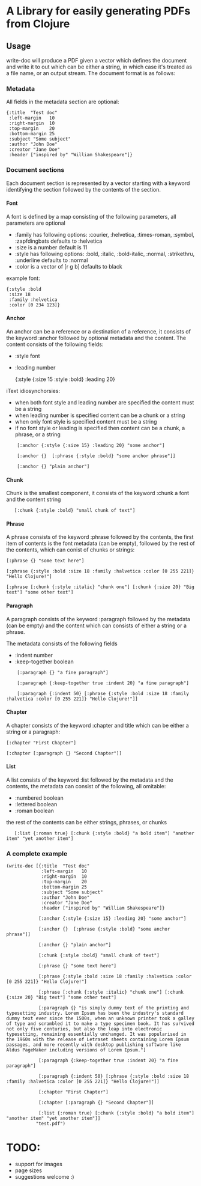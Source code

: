 # A Library for easily generating PDFs from Clojure 

## Usage

write-doc will produce a PDF given a vector which defines the document and write it to out which can be either a string, in which case it's treated as a file name, or an output stream. The document format is as follows:

### Metadata

All fields in the metadata section are optional:

    {:title  "Test doc"
     :left-margin   10
     :right-margin  10
     :top-margin    20
     :bottom-margin 25
     :subject "Some subject"
     :author "John Doe"
     :creator "Jane Doe"
     :header ["inspired by" "William Shakespeare"]}

### Document sections

Each document section is represented by a vector starting with a keyword identifying the section followed by the contents of the section.

#### Font

A font is defined by a map consisting of the following parameters, all parameters are optional

* :family has following options: :courier, :helvetica, :times-roman, :symbol, :zapfdingbats defaults to :helvetica
* :size is a number default is 11
* :style has following options: :bold, :italic, :bold-italic, :normal, :strikethru, :underline defaults to :normal
* :color is a vector of [r g b] defaults to black

example font:

    {:style :bold
     :size 18
     :family :helvetica
     :color [0 234 123]}


#### Anchor

An anchor can be a reference or a destination of a reference, it consists of the keyword :anchor followed by optional metadata and the content. The content consists of the following fields:

* :style font
* :leading number

    {:style {:size 15 :style :bold} :leading 20}
    
iText idiosynchorsies:

* when both font style and leading number are specified the content must be a string
* when leading number is specified content can be a chunk or a string 
* when only font style is specified content must be a string
* if no font style or leading is specified then content can be a chunk, a phrase, or a string

```
    [:anchor {:style {:size 15} :leading 20} "some anchor"]
    
    [:anchor {}  [:phrase {:style :bold} "some anchor phrase"]]
    
    [:anchor {} "plain anchor"]
```

#### Chunk 

Chunk is the smallest component, it consists of the keyword :chunk a font and the content string 

```
   [:chunk {:style :bold} "small chunk of text"]
```

#### Phrase

A phrase consists of the keyword :phrase followed by the contents, the first item of contents is the font metadata (can be empty), followed by the rest of the contents, which can conist of chunks or strings:

    [:phrase {} "some text here"]

    [:phrase {:style :bold :size 18 :family :halvetica :color [0 255 221]} "Hello Clojure!"]
  
    [:phrase [:chunk {:style :italic} "chunk one"] [:chunk {:size 20} "Big text"] "some other text"]

#### Paragraph

A paragraph consists of the keyword :paragraph followed by the metadata (can be empty) and the content which can consists of either a string or a phrase.

The metadata consists of the following fields

* :indent number
* :keep-together boolean

```
    [:paragraph {} "a fine paragraph"]
    
    [:paragraph {:keep-together true :indent 20} "a fine paragraph"]

    [:paragraph {:indent 50} [:phrase {:style :bold :size 18 :family :halvetica :color [0 255 221]} "Hello Clojure!"]]
```

#### Chapter

A chapter consists of the keyword :chapter and  title which can be either a string or a paragraph:


    [:chapter "First Chapter"]

    [:chapter [:paragraph {} "Second Chapter"]]

#### List

A list consists of the keyword :list followed by the metadata and the contents, the metadata can consist of the following, all omitable:

* :numbered boolean
* :lettered boolean
* :roman    boolean

the rest of the contents can be either strings, phrases, or chunks

```
   [:list {:roman true} [:chunk {:style :bold} "a bold item"] "another item" "yet another item"]
```

### A complete example

    (write-doc [{:title  "Test doc"
                 :left-margin   10
                 :right-margin  10
                 :top-margin    20
                 :bottom-margin 25
                 :subject "Some subject"
                 :author "John Doe"
                 :creator "Jane Doe"
                 :header ["inspired by" "William Shakespeare"]}
            
                [:anchor {:style {:size 15} :leading 20} "some anchor"]
            
                [:anchor {}  [:phrase {:style :bold} "some anchor phrase"]]
            
                [:anchor {} "plain anchor"]        
                
                [:chunk {:style :bold} "small chunk of text"]
            
                [:phrase {} "some text here"]
            
                [:phrase {:style :bold :size 18 :family :halvetica :color [0 255 221]} "Hello Clojure!"]
            
                [:phrase [:chunk {:style :italic} "chunk one"] [:chunk {:size 20} "Big text"] "some other text"]
            
                [:paragraph {} "is simply dummy text of the printing and typesetting industry. Lorem Ipsum has been the industry's standard dummy text ever since the 1500s, when an unknown printer took a galley of type and scrambled it to make a type specimen book. It has survived not only five centuries, but also the leap into electronic typesetting, remaining essentially unchanged. It was popularised in the 1960s with the release of Letraset sheets containing Lorem Ipsum passages, and more recently with desktop publishing software like Aldus PageMaker including versions of Lorem Ipsum."]
            
                [:paragraph {:keep-together true :indent 20} "a fine paragraph"]
            
                [:paragraph {:indent 50} [:phrase {:style :bold :size 18 :family :halvetica :color [0 255 221]} "Hello Clojure!"]]
            
                [:chapter "First Chapter"]
            
                [:chapter [:paragraph {} "Second Chapter"]]
            
                [:list {:roman true} [:chunk {:style :bold} "a bold item"] "another item" "yet another item"]]
               "test.pdf")


# TODO:

* support for images
* page sizes
* suggestions welcome :)







